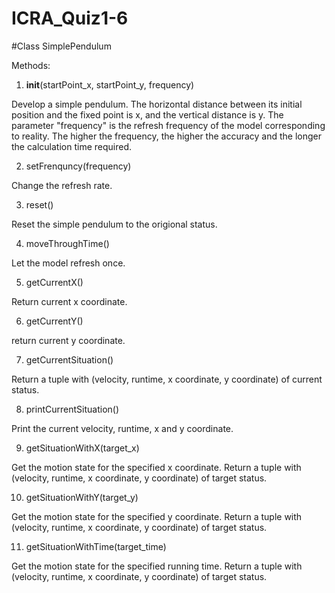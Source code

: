 # ICRA_Quiz1-6

#Class SimplePendulum

Methods:

1. __init__(startPoint_x, startPoint_y, frequency)

Develop a simple pendulum. The horizontal distance between its initial position and the fixed point is x, and the vertical distance is y. The parameter "frequency" is the refresh frequency of the model corresponding to reality. The higher the frequency, the higher the accuracy and the longer the calculation time required.

2. setFrenquncy(frequency)

Change the refresh rate.

3. reset()

Reset the simple pendulum to the origional status.

4. moveThroughTime()

Let the model refresh once.

5. getCurrentX()

Return current x coordinate.

6. getCurrentY()

return current y coordinate.

7. getCurrentSituation()

Return a tuple with (velocity, runtime, x coordinate, y coordinate) of current status.

8. printCurrentSituation()

Print the current velocity, runtime, x and y coordinate.

9. getSituationWithX(target_x)

Get the motion state for the specified x coordinate. Return a tuple with (velocity, runtime, x coordinate, y coordinate) of target status.

10. getSituationWithY(target_y)

Get the motion state for the specified y coordinate. Return a tuple with (velocity, runtime, x coordinate, y coordinate) of target status.

11. getSituationWithTime(target_time)

Get the motion state for the specified running time. Return a tuple with (velocity, runtime, x coordinate, y coordinate) of target status.
